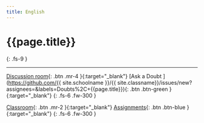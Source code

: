 ```yaml
---
title: English
---
```


<h1> {{page.title}} </h1>
{: .fs-9 }

---

[Discussion room](https://github.com/bananaleafs/classroom/issues?q=is%3Aopen+label%3ADoubts+%2C{{page.title}}){: .btn  .mr-4 }{:target="_blank"}
[Ask a Doubt ](https://github.com/{{ site.schoolname }}/{{ site.classname}}/issues/new?assignees=&labels=Doubts%2C+{{page.title}}){: .btn .btn-green }{:target="_blank"}
{: .fs-6 .fw-300 }

[Classroom](){: .btn  .mr-2 }{:target="_blank"}
[Assignments](){: .btn .btn-blue }{:target="_blank"}
{: .fs-6 .fw-300 }

